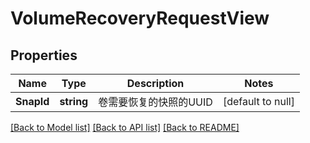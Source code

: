 # VolumeRecoveryRequestView

## Properties
Name | Type | Description | Notes
------------ | ------------- | ------------- | -------------
**SnapId** | **string** | 卷需要恢复的快照的UUID | [default to null]

[[Back to Model list]](../README.md#documentation-for-models) [[Back to API list]](../README.md#documentation-for-api-endpoints) [[Back to README]](../README.md)


